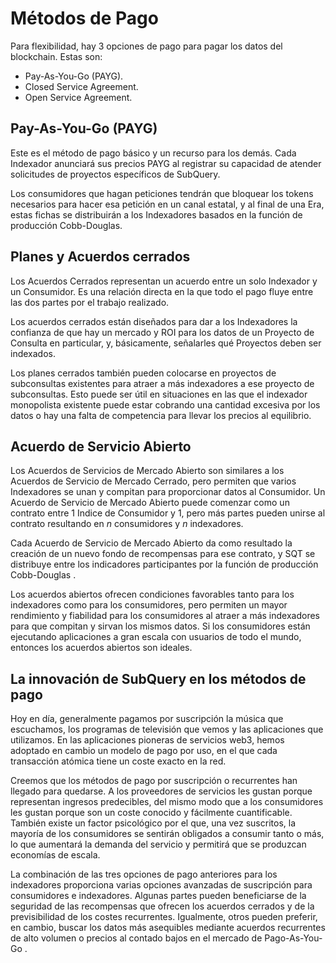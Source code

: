 # Métodos de Pago

Para flexibilidad, hay 3 opciones de pago para pagar los datos del blockchain. Estas son:

- Pay-As-You-Go (PAYG).
- Closed Service Agreement.
- Open Service Agreement.

## Pay-As-You-Go (PAYG)

Este es el método de pago básico y un recurso para los demás. Cada Indexador anunciará sus precios PAYG al registrar su capacidad de atender solicitudes de proyectos específicos de SubQuery.

Los consumidores que hagan peticiones tendrán que bloquear los tokens necesarios para hacer esa petición en un canal estatal, y al final de una Era, estas fichas se distribuirán a los Indexadores basados en la función de producción Cobb-Douglas.

## Planes y Acuerdos cerrados

Los Acuerdos Cerrados representan un acuerdo entre un solo Indexador y un Consumidor. Es una relación directa en la que todo el pago fluye entre las dos partes por el trabajo realizado.

Los acuerdos cerrados están diseñados para dar a los Indexadores la confianza de que hay un mercado y ROI para los datos de un Proyecto de Consulta en particular, y, básicamente, señalarles qué Proyectos deben ser indexados.

Los planes cerrados también pueden colocarse en proyectos de subconsultas existentes para atraer a más indexadores a ese proyecto de subconsultas. Esto puede ser útil en situaciones en las que el indexador monopolista existente puede estar cobrando una cantidad excesiva por los datos o hay una falta de competencia para llevar los precios al equilibrio.

## Acuerdo de Servicio Abierto

Los Acuerdos de Servicios de Mercado Abierto son similares a los Acuerdos de Servicio de Mercado Cerrado, pero permiten que varios Indexadores se unan y compitan para proporcionar datos al Consumidor. Un Acuerdo de Servicio de Mercado Abierto puede comenzar como un contrato entre 1 Indice de Consumidor y 1, pero más partes pueden unirse al contrato resultando en *n* consumidores y *n* indexadores.

Cada Acuerdo de Servicio de Mercado Abierto da como resultado la creación de un nuevo fondo de recompensas para ese contrato, y SQT se distribuye entre los indicadores participantes por la función de producción Cobb-Douglas .

Los acuerdos abiertos ofrecen condiciones favorables tanto para los indexadores como para los consumidores, pero permiten un mayor rendimiento y fiabilidad para los consumidores al atraer a más indexadores para que compitan y sirvan los mismos datos. Si los consumidores están ejecutando aplicaciones a gran escala con usuarios de todo el mundo, entonces los acuerdos abiertos son ideales.

## La innovación de SubQuery en los métodos de pago

Hoy en día, generalmente pagamos por suscripción la música que escuchamos, los programas de televisión que vemos y las aplicaciones que utilizamos. En las aplicaciones pioneras de servicios web3, hemos adoptado en cambio un modelo de pago por uso, en el que cada transacción atómica tiene un coste exacto en la red.

Creemos que los métodos de pago por suscripción o recurrentes han llegado para quedarse. A los proveedores de servicios les gustan porque representan ingresos predecibles, del mismo modo que a los consumidores les gustan porque son un coste conocido y fácilmente cuantificable. También existe un factor psicológico por el que, una vez suscritos, la mayoría de los consumidores se sentirán obligados a consumir tanto o más, lo que aumentará la demanda del servicio y permitirá que se produzcan economías de escala.

La combinación de las tres opciones de pago anteriores para los indexadores proporciona varias opciones avanzadas de suscripción para consumidores e indexadores. Algunas partes pueden beneficiarse de la seguridad de las recompensas que ofrecen los acuerdos cerrados y de la previsibilidad de los costes recurrentes. Igualmente, otros pueden preferir, en cambio, buscar los datos más asequibles mediante acuerdos recurrentes de alto volumen o precios al contado bajos en el mercado de Pago-As-You-Go .

